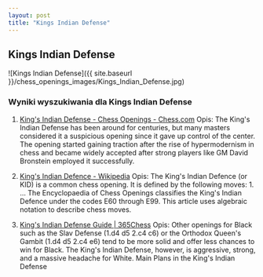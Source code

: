 ```yaml
---
layout: post
title: "Kings Indian Defense"
---
```


## Kings Indian Defense
![Kings Indian Defense]({{ site.baseurl }}/chess_openings_images/Kings_Indian_Defense.jpg)

### Wyniki wyszukiwania dla Kings Indian Defense
1. [King's Indian Defense - Chess Openings - Chess.com](https://www.chess.com/openings/Kings-Indian-Defense)
   Opis: The King's Indian Defense has been around for centuries, but many masters considered it a suspicious opening since it gave up control of the center. The opening started gaining traction after the rise of hypermodernism in chess and became widely accepted after strong players like GM David Bronstein employed it successfully.

2. [King's Indian Defence - Wikipedia](https://en.wikipedia.org/wiki/King's_Indian_Defence)
   Opis: The King's Indian Defence (or KID) is a common chess opening. It is defined by the following moves: 1. ... The Encyclopaedia of Chess Openings classifies the King's Indian Defence under the codes E60 through E99. This article uses algebraic notation to describe chess moves.

3. [King's Indian Defense Guide | 365Chess](https://www.365chess.com/chess-openings/Kings-Indian-Defense)
   Opis: Other openings for Black such as the Slav Defense (1.d4 d5 2.c4 c6) or the Orthodox Queen's Gambit (1.d4 d5 2.c4 e6) tend to be more solid and offer less chances to win for Black. The King's Indian Defense, however, is aggressive, strong, and a massive headache for White. Main Plans in the King's Indian Defense
